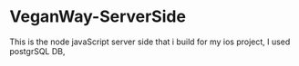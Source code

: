 # VeganWay-ServerSide
This is the node javaScript server side that i build for my ios project, I used postgrSQL DB, 
